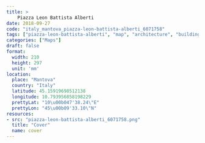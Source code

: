 ```yaml
---
title: > 
    Piazza Leon Battista Alberti
date: 2018-09-27
code: "italy_mantova_piazza-leon-battista-alberti_6071758"
tags: ["piazza-leon-battista-alberti", "map", "architecture", "buildings", "Mantova", "Italy"]
categories: ["Maps"]
draft: false
format:
  width: 210
  height: 297
  unit: 'mm'
location:
  place: "Mantova"
  country: "Italy"
  latitude: 45.15919698512138
  longitude: 10.793956858198229
  prettyLat: "10\u00b047'38.24\"E"
  prettyLon: "45\u00b09'33.10\"N"
resources:
- src: "piazza-leon-battista-alberti_6071758.png"
  title: "Cover"
  name: cover
---
```

